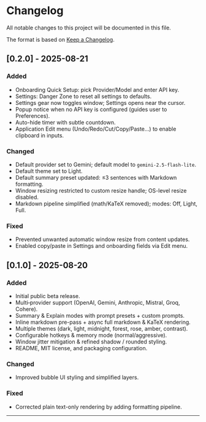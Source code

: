 # Changelog

All notable changes to this project will be documented in this file.

The format is based on [Keep a Changelog](https://keepachangelog.com/en/1.0.0/).

## [0.2.0] - 2025-08-21
### Added
- Onboarding Quick Setup: pick Provider/Model and enter API key.
- Settings: Danger Zone to reset all settings to defaults.
- Settings gear now toggles window; Settings opens near the cursor.
- Popup notice when no API key is configured (guides user to Preferences).
- Auto-hide timer with subtle countdown.
- Application Edit menu (Undo/Redo/Cut/Copy/Paste...) to enable clipboard in inputs.

### Changed
- Default provider set to Gemini; default model to `gemini-2.5-flash-lite`.
- Default theme set to Light.
- Default summary preset updated: ≤3 sentences with Markdown formatting.
- Window resizing restricted to custom resize handle; OS-level resize disabled.
- Markdown pipeline simplified (math/KaTeX removed); modes: Off, Light, Full.

### Fixed
- Prevented unwanted automatic window resize from content updates.
- Enabled copy/paste in Settings and onboarding fields via Edit menu.

## [0.1.0] - 2025-08-20
### Added
- Initial public beta release.
- Multi‑provider support (OpenAI, Gemini, Anthropic, Mistral, Groq, Cohere).
- Summary & Explain modes with prompt presets + custom prompts.
- Inline markdown pre-pass + async full markdown & KaTeX rendering.
- Multiple themes (dark, light, midnight, forest, rose, amber, contrast).
- Configurable hotkeys & memory mode (normal/aggressive).
- Window jitter mitigation & refined shadow / rounded styling.
- README, MIT license, and packaging configuration.

### Changed
- Improved bubble UI styling and simplified layers.

### Fixed
- Corrected plain text-only rendering by adding formatting pipeline.

---


